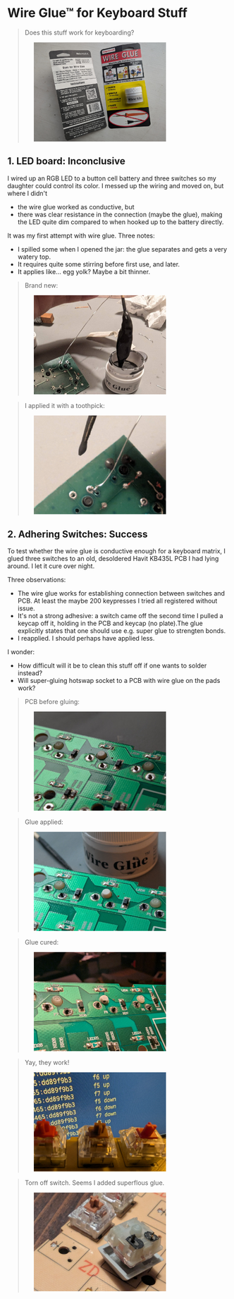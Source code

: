 # Wire Glue™ for Keyboard Stuff
> Does this stuff work for keyboarding?
>
> <img src="images/wireglue.jpg" style="width: 300px; margin-left: 20px">

## 1. LED board: Inconclusive
I wired up an RGB LED to a button cell battery and three switches so my daughter could control its color. I messed up the wiring and moved on, but where I didn't
- the wire glue worked as conductive, but
- there was clear resistance in the connection (maybe the glue), making the LED quite dim compared to when hooked up to the battery directly.

It was my first attempt with wire glue. Three notes:
- I spilled some when I opened the jar: the glue separates and gets a very watery top.
- It requires quite some stirring before first use, and later.
- It applies like... egg yolk? Maybe a bit thinner.

> Brand new:
>
> <img src="images/wireglue_blob.jpg" style="width: 300px; margin-left: 20px">

> I applied it with a toothpick:
>
> <img src="images/wireglue_droplet.jpg" style="width: 300px; margin-left: 20px">

## 2. Adhering Switches: Success
To test whether the wire glue is conductive enough for a keyboard matrix, I glued three switches to an old, desoldered Havit KB435L PCB I had lying around. I let it cure over night.

Three observations:
- The wire glue works for establishing connection between switches and PCB. At least the maybe 200 keypresses I tried all registered without issue.
- It's not a strong adhesive: a switch came off the second time I pulled a keycap off it, holding in the PCB and keycap (no plate).The glue explicitly states that one should use e.g. super glue to strengten bonds.
- I reapplied. I should perhaps have applied less.

I wonder:
- How difficult will it be to clean this stuff off if one wants to solder instead?
- Will super-gluing hotswap socket to a PCB with wire glue on the pads work?

> PCB before gluing:
>
> <img src="images/switches_clean.jpg" style="width: 300px; margin-left: 20px">

> Glue applied:
>
> <img src="images/switches_glue_wet.jpg" style="width: 300px; margin-left: 20px">

> Glue cured:
>
> <img src="images/switches_glue_wilted.jpg" style="width: 300px; margin-left: 20px">

> Yay, they work!
>
> <img src="images/switches_operational.jpg" style="width: 300px;  margin-left: 20px">

> Torn off switch. Seems I added superflous glue.
>
> <img src="images/switches_torn.jpg" style="width: 300px; margin-left: 20px">
